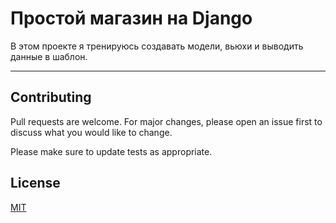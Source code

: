 # Простой магазин на Django

В этом проекте я тренируюсь создавать модели, вьюхи и выводить данные в шаблон.

---

## Contributing
Pull requests are welcome. For major changes, please open an issue first to discuss what you would like to change.

Please make sure to update tests as appropriate.

## License
[MIT](https://choosealicense.com/licenses/mit/)